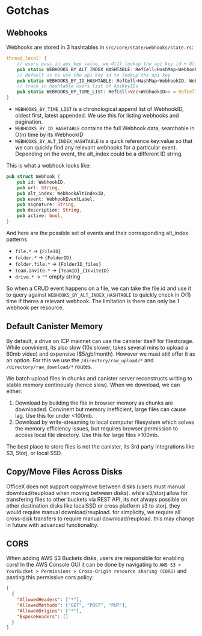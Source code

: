 # Gotchas

## Webhooks

Webhooks are stored in 3 hashtables in `src/core/state/webhooks/state.rs`:

```rs
thread_local! {
    // users pass in api key value, we O(1) lookup the api key id + O(1) lookup the api key
    pub static WEBHOOKS_BY_ALT_INDEX_HASHTABLE: RefCell<HashMap<WebhookAltIndexID, WebhookID>> = RefCell::new(HashMap::new());
    // default is to use the api key id to lookup the api key
    pub static WEBHOOKS_BY_ID_HASHTABLE: RefCell<HashMap<WebhookID, Webhook>> = RefCell::new(HashMap::new());
    // track in hashtable users list of ApiKeyIDs
    pub static WEBHOOKS_BY_TIME_LIST: RefCell<Vec<WebhookID>> = RefCell::new(Vec::new());
}
```

- `WEBHOOKS_BY_TIME_LIST` is a chronological append list of WebhookID, oldest first, latest appended. We use this for listing webhooks and pagination.
- `WEBHOOKS_BY_ID_HASHTABLE` contains the full Webhook data, searchable in O(n) time by its WebhookID
- `WEBHOOKS_BY_ALT_INDEX_HASHTABLE` is a quick reference key:value so that we can quickly find any relevant webhooks for a particular event. Depending on the event, the alt_index could be a different ID string.

This is what a webhook looks like:

```rs
pub struct Webhook {
    pub id: WebhookID,
    pub url: String,
    pub alt_index: WebhookAltIndexID,
    pub event: WebhookEventLabel,
    pub signature: String,
    pub description: String,
    pub active: bool,
}
```

And here are the possible set of events and their corresponding alt_index patterns

- `file.*` -> `{FileID}`
- `folder.*` -> `{FolderID}`
- `folder.file.*` -> `{FolderID_files}`
- `team.invite.*` -> `{TeamID}_{InviteID}`
- `drive.*` -> `""` empty string

So when a CRUD event happens on a file, we can take the file.id and use it to query against `WEBHOOKS_BY_ALT_INDEX_HASHTABLE` to quickly check in O(1) time if theres a relevant webhook. The limitation is there can only be 1 webhook per resource.

## Default Canister Memory

By default, a drive on ICP mainnet can use the canister itself for filestorage. While convinient, its also slow (10x slower, takes several mins to upload a 60mb video) and expensive ($5/gb/month). However we must still offer it as an option. For this we use the `/directory/raw_upload/*` and `/directory/raw_download/*` routes.

We batch upload files in chunks and canister server reconstructs writing to stable memory continously (hence slow). When we download, we can either:

1. Download by building the file in browser memory as chunks are downloaded. Convinent but memory inefficient, large files can cause lag. Use this for under <100mb.
2. Download by write-streaming to local computer filesystem which solves the memory efficiency issues, but requires browser permission to access local file directory. Use this for large files >100mb.

The best place to store files is not the canister, its 3rd party integrations like S3, Storj, or local SSD.

## Copy/Move Files Across Disks

OfficeX does not support copy/move between disks (users must manual download/reupload when moving between disks). while s3/storj allow for transfering files to other buckets via REST API, its not always possible on other destination disks like localSSD or cross platform s3 to storj. they would require manual download/reupload. for simplicity, we require all cross-disk transfers to require manual download/reupload. this may change in future with advanced functionality.

## CORS

When adding AWS S3 Buckets disks, users are responsible for enabling cors! In the AWS Console GUI it can be done by navigating to `AWS S3 > YourBucket > Permissions > Cross-Origin resource sharing (CORS)` and pasting this permissive cors policy:

```json
[
  {
    "AllowedHeaders": ["*"],
    "AllowedMethods": ["GET", "POST", "PUT"],
    "AllowedOrigins": ["*"],
    "ExposeHeaders": []
  }
]
```
